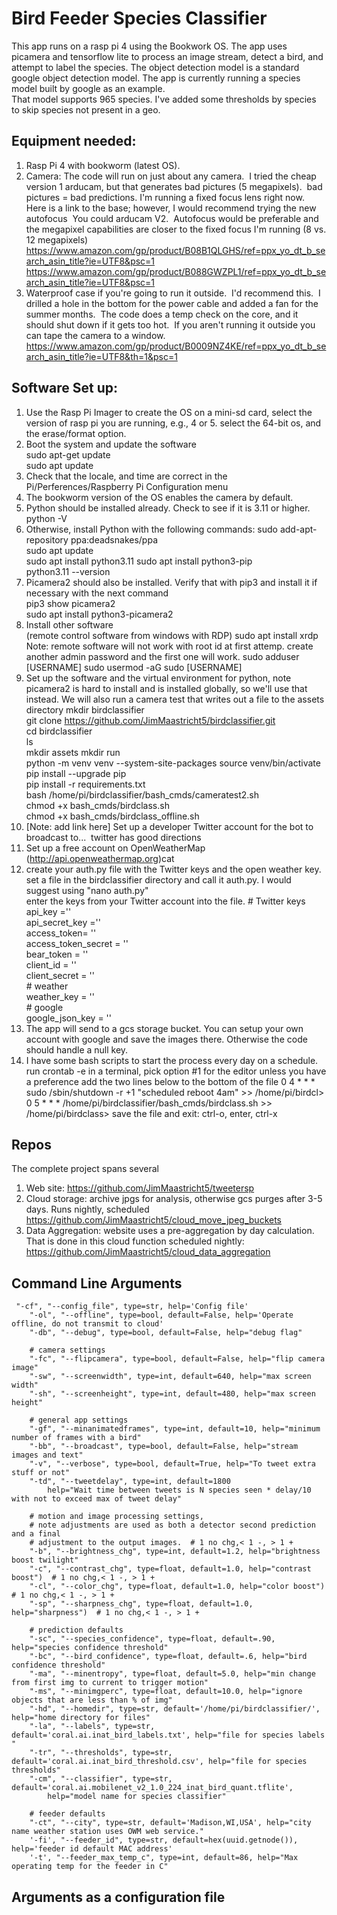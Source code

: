 # Bird Feeder Species Classifier
This app runs on a rasp pi 4 using the Bookwork OS. The app uses picamera and tensorflow lite to process an image stream, 
detect a bird, and attempt to label the species. The object detection model is a standard google object detection model. The app is currently running a species model built by google as an example.  
That model supports 965 species. I've added some thresholds by species to skip species not present in a geo.  

## Equipment needed:
1. Rasp Pi 4 with bookworm (latest OS).
2. Camera: The code will run on just about any camera.  I tried the cheap version 1 arducam, but that generates bad pictures (5 megapixels).  bad pictures = bad predictions. I'm running a fixed focus lens right now.  Here is a link to the base; however, I would recommend trying the new autofocus  You could arducam V2.  Autofocus would be preferable and the megapixel capabilities are closer to the fixed focus I'm running (8 vs. 12 megapixels)  
   https://www.amazon.com/gp/product/B08B1QLGHS/ref=ppx_yo_dt_b_search_asin_title?ie=UTF8&psc=1  
   https://www.amazon.com/gp/product/B088GWZPL1/ref=ppx_yo_dt_b_search_asin_title?ie=UTF8&psc=1  
3. Waterproof case if you're going to run it outside.  I'd recommend this.  I drilled a hole in the bottom for the power cable and added a fan for the summer months.  The code does a temp check on the core, and it should shut down if it gets too hot.  If you aren't running it outside you can tape the camera to a window.  https://www.amazon.com/gp/product/B0009NZ4KE/ref=ppx_yo_dt_b_search_asin_title?ie=UTF8&th=1&psc=1  

## Software Set up:
1. Use the Rasp Pi Imager to create the OS on a mini-sd card, select the version of rasp pi you are running, e.g., 4 or 5.  select the 64-bit os, and the erase/format option.   
2. Boot the system and update the software  
     sudo apt-get update  
     sudo apt update  
3.  Check that the locale, and time are correct in the Pi/Perferences/Raspberry Pi Configuration menu  
4.  The bookworm version of the OS enables the camera by default.  
5. Python should be installed already.  Check to see if it is 3.11 or higher.  
   python -V
6. Otherwise, install Python with the following commands:
   sudo add-apt-repository ppa:deadsnakes/ppa  
   sudo apt update  
   sudo apt install python3.11 
   sudo apt install python3-pip  
   python3.11 --version  
7. Picamera2 should also be installed.  Verify that with pip3 and install it if necessary with the next command  
   pip3 show picamera2  
   sudo apt install python3-picamera2  
8. Install other software  
   (remote control software from windows with RDP)
   sudo apt install xrdp
   Note: remote software will not work with root id at first attemp. create another admin password and the first one will work.
   sudo adduser [USERNAME]
   sudo usermod -aG sudo [USERNAME]
10. Set up the software and the virtual environment for python, note picamera2 is hard to install and is installed globally, so we'll use that instead.  We will also run a camera test that writes out a file to the assets directory
    mkdir birdclassifier  
    git clone https://github.com/JimMaastricht5/birdclassifier.git  
    cd birdclassifier  
    ls  
    mkdir assets
    mkdir run  
    python -m venv venv --system-site-packages
    source venv/bin/activate  
    pip install --upgrade pip  
    pip install -r requirements.txt  
    bash /home/pi/birdclassifier/bash_cmds/cameratest2.sh  
    chmod +x bash_cmds/birdclass.sh  
    chmod +x bash_cmds/birdclass_offline.sh  
11. [Note: add link here] Set up a developer Twitter account for the bot to broadcast to...  twitter has good directions  
12. Set up a free account on OpenWeatherMap (http://api.openweathermap.org)cat   
13. create your auth.py file with the Twitter keys and the open weather key.  
    set a file in the birdclassifier directory and call it auth.py. I would suggest using "nano auth.py"  
    enter the keys from your Twitter account into the file. 
   \# Twitter keys  
   api_key =''   
   api_secret_key =''   
   access_token= ''  
   access_token_secret = ''   
   bear_token = ''  
   client_id = ''  
   client_secret = ''  
   \# weather  
   weather_key = ''  
   \# google  
   google_json_key = ''  
14. The app will send to a gcs storage bucket.  You can setup your own account with google and save the images there.  Otherwise the code should handle a null key.   
15. I have some bash scripts to start the process every day on a schedule.
   run crontab -e in a terminal, pick option #1 for the editor unless you have a preference
   add the two lines below to the bottom of the file
   0 4 * * *   sudo /sbin/shutdown -r +1 "scheduled reboot 4am" >> /home/pi/birdcl>
   0 5 * * *  /home/pi/birdclassifier/bash_cmds/birdclass.sh >> /home/pi/birdclass>
   save the file and exit:  ctrl-o, enter, ctrl-x



## Repos
The complete project spans several 
1. Web site: https://github.com/JimMaastricht5/tweetersp  
2. Cloud storage: archive jpgs for analysis, otherwise gcs purges after 3-5 days.  Runs nightly, scheduled  https://github.com/JimMaastricht5/cloud_move_jpeg_buckets  
3. Data Aggregation: website uses a pre-aggregation by day calculation.  That is done in this cloud function scheduled nightly: https://github.com/JimMaastricht5/cloud_data_aggregation

## Command Line Arguments
     "-cf", "--config_file", type=str, help='Config file'  
        "-ol", "--offline", type=bool, default=False, help='Operate offline, do not transmit to cloud'  
        "-db", "--debug", type=bool, default=False, help="debug flag"  

        # camera settings  
        "-fc", "--flipcamera", type=bool, default=False, help="flip camera image"  
        "-sw", "--screenwidth", type=int, default=640, help="max screen width"  
        "-sh", "--screenheight", type=int, default=480, help="max screen height"  

        # general app settings  
        "-gf", "--minanimatedframes", type=int, default=10, help="minimum number of frames with a bird"  
        "-bb", "--broadcast", type=bool, default=False, help="stream images and text"  
        "-v", "--verbose", type=bool, default=True, help="To tweet extra stuff or not"  
        "-td", "--tweetdelay", type=int, default=1800  
            help="Wait time between tweets is N species seen * delay/10 with not to exceed max of tweet delay"  

        # motion and image processing settings,  
        # note adjustments are used as both a detector second prediction and a final  
        # adjustment to the output images.  # 1 no chg,< 1 -, > 1 +  
        "-b", "--brightness_chg", type=int, default=1.2, help="brightness boost twilight"  
        "-c", "--contrast_chg", type=float, default=1.0, help="contrast boost")  # 1 no chg,< 1 -, > 1 +  
        "-cl", "--color_chg", type=float, default=1.0, help="color boost")  # 1 no chg,< 1 -, > 1 +  
        "-sp", "--sharpness_chg", type=float, default=1.0, help="sharpness")  # 1 no chg,< 1 -, > 1 +  

        # prediction defaults  
        "-sc", "--species_confidence", type=float, default=.90, help="species confidence threshold"  
        "-bc", "--bird_confidence", type=float, default=.6, help="bird confidence threshold"  
        "-ma", "--minentropy", type=float, default=5.0, help="min change from first img to current to trigger motion"  
        "-ms", "--minimgperc", type=float, default=10.0, help="ignore objects that are less than % of img"  
        "-hd", "--homedir", type=str, default='/home/pi/birdclassifier/', help="home directory for files"  
        "-la", "--labels", type=str, default='coral.ai.inat_bird_labels.txt', help="file for species labels "  
        "-tr", "--thresholds", type=str, default='coral.ai.inat_bird_threshold.csv', help="file for species thresholds"  
        "-cm", "--classifier", type=str, default='coral.ai.mobilenet_v2_1.0_224_inat_bird_quant.tflite',  
            help="model name for species classifier"  

        # feeder defaults  
        "-ct", "--city", type=str, default='Madison,WI,USA', help="city name weather station uses OWM web service."  
        '-fi', "--feeder_id", type=str, default=hex(uuid.getnode()), help='feeder id default MAC address'  
        '-t', "--feeder_max_temp_c", type=int, default=86, help="Max operating temp for the feeder in C"  
## Arguments as a configuration file 

